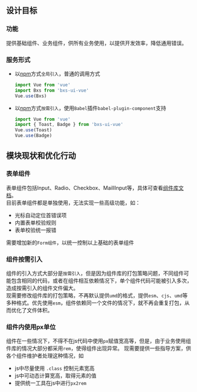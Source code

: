 
## 设计目标

### 功能

提供基础组件、业务组件，供所有业务使用，以提供开发效率，降低通用错误。

### 服务形式

* 以[npm](https://www.npmjs.com/package/bxs-ui-vue)方式`全局引入`，普通的调用方式
  ```js
  import Vue from 'vue'
  import Bxs from 'bxs-ui-vue'
  Vue.use(Bxs)
  ```
* 以[npm](https://www.npmjs.com/package/bxs-ui-vue)方式`按需引入`，使用`Babel`插件`babel-plugin-component`支持
  ```js
  import Vue from 'vue'
  import { Toast, Badge } from 'bxs-ui-vue'
  Vue.use(Toast)
  Vue.use(Badge)
  ```

## 模块现状和优化行动

### 表单组件
表单组件包括Input、Radio、Checkbox、MaillInput等，具体可查看[组件库文档](http://wy-front.git-page.winbaoxian.com/bxs-ui-vue/#/quickstart)。 <br />
目前表单组件都是单独使用，无法实现一些高级功能，如：

* 光标自动定位首错误项
* 内置表单校验规则
* 表单校验统一报错

需要增加新的`Form组件`，以统一控制以上基础的表单组件

### 组件按需引入
组件的引入方式大部分是`按需引入`，但是因为组件库的打包策略问题，不同组件可能包含相同的代码，或者在组件相互依赖情况下，单个组件代码可能被引入多次，造成按需引入的组件文件偏大。 <br />
现需要修改组件库的打包策略，不再默认提供`umd`的格式，提供`esm`、`cjs`、`umd`等多种格式。优先使用`esm`，组件依赖同一个文件的情况下，就不再会重复打包，从而优化了文件体积。

### 组件内使用px单位
组件在一些情况下，不得不在js代码中使用`px`赋值宽高等，但是，由于业务使用组件库的情况大部分都采用`rem`，使得组件出现异常。
现需要提供一些指导方案，供各个组件维护者处理这种情况，如
* js中尽量使用 `.class` 控制元素宽高
* js中可动态计算宽高，取得元素的值
* 提供统一工具在js中进行`px2rem`